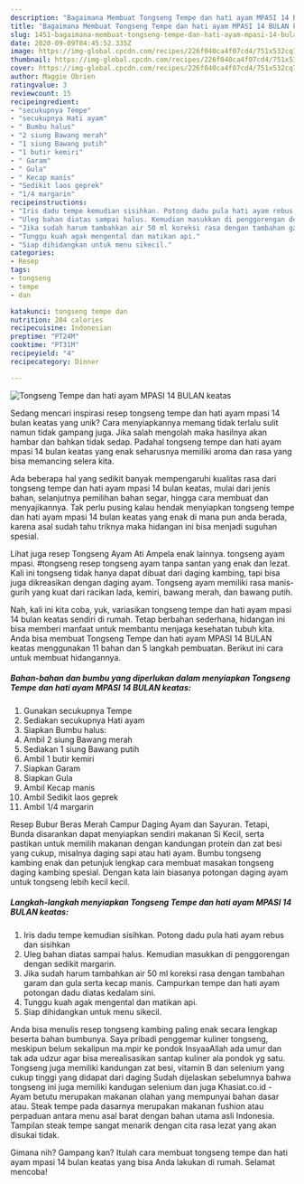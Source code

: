 ```yaml
---
description: "Bagaimana Membuat Tongseng Tempe dan hati ayam MPASI 14 BULAN keatas Anti Gagal"
title: "Bagaimana Membuat Tongseng Tempe dan hati ayam MPASI 14 BULAN keatas Anti Gagal"
slug: 1451-bagaimana-membuat-tongseng-tempe-dan-hati-ayam-mpasi-14-bulan-keatas-anti-gagal
date: 2020-09-09T04:45:52.335Z
image: https://img-global.cpcdn.com/recipes/226f040ca4f07cd4/751x532cq70/tongseng-tempe-dan-hati-ayam-mpasi-14-bulan-keatas-foto-resep-utama.jpg
thumbnail: https://img-global.cpcdn.com/recipes/226f040ca4f07cd4/751x532cq70/tongseng-tempe-dan-hati-ayam-mpasi-14-bulan-keatas-foto-resep-utama.jpg
cover: https://img-global.cpcdn.com/recipes/226f040ca4f07cd4/751x532cq70/tongseng-tempe-dan-hati-ayam-mpasi-14-bulan-keatas-foto-resep-utama.jpg
author: Maggie Obrien
ratingvalue: 3
reviewcount: 15
recipeingredient:
- "secukupnya Tempe"
- "secukupnya Hati ayam"
- " Bumbu halus"
- "2 siung Bawang merah"
- "1 siung Bawang putih"
- "1 butir kemiri"
- " Garam"
- " Gula"
- " Kecap manis"
- "Sedikit laos geprek"
- "1/4 margarin"
recipeinstructions:
- "Iris dadu tempe kemudian sisihkan. Potong dadu pula hati ayam rebus dan sisihkan"
- "Uleg bahan diatas sampai halus. Kemudian masukkan di penggorengan dengan sedikit margarin."
- "Jika sudah harum tambahkan air 50 ml koreksi rasa dengan tambahan garam dan gula serta kecap manis. Campurkan tempe dan hati ayam potongan dadu diatas kedalam sini."
- "Tunggu kuah agak mengental dan matikan api."
- "Siap dihidangkan untuk menu sikecil."
categories:
- Resep
tags:
- tongseng
- tempe
- dan

katakunci: tongseng tempe dan 
nutrition: 204 calories
recipecuisine: Indonesian
preptime: "PT24M"
cooktime: "PT31M"
recipeyield: "4"
recipecategory: Dinner

---
```



![Tongseng Tempe dan hati ayam MPASI 14 BULAN keatas](https://img-global.cpcdn.com/recipes/226f040ca4f07cd4/751x532cq70/tongseng-tempe-dan-hati-ayam-mpasi-14-bulan-keatas-foto-resep-utama.jpg)

Sedang mencari inspirasi resep tongseng tempe dan hati ayam mpasi 14 bulan keatas yang unik? Cara menyiapkannya memang tidak terlalu sulit namun tidak gampang juga. Jika salah mengolah maka hasilnya akan hambar dan bahkan tidak sedap. Padahal tongseng tempe dan hati ayam mpasi 14 bulan keatas yang enak seharusnya memiliki aroma dan rasa yang bisa memancing selera kita.

Ada beberapa hal yang sedikit banyak mempengaruhi kualitas rasa dari tongseng tempe dan hati ayam mpasi 14 bulan keatas, mulai dari jenis bahan, selanjutnya pemilihan bahan segar, hingga cara membuat dan menyajikannya. Tak perlu pusing kalau hendak menyiapkan tongseng tempe dan hati ayam mpasi 14 bulan keatas yang enak di mana pun anda berada, karena asal sudah tahu triknya maka hidangan ini bisa menjadi suguhan spesial.

Lihat juga resep Tongseng Ayam Ati Ampela enak lainnya. tongseng ayam mpasi. #tongseng resep tongseng ayam tanpa santan yang enak dan lezat. Kali ini tongseng tidak hanya dapat dibuat dari daging kambing, tapi bisa juga dikreasikan dengan daging ayam. Tongseng ayam memiliki rasa manis-gurih yang kuat dari racikan lada, kemiri, bawang merah, dan bawang putih.


Nah, kali ini kita coba, yuk, variasikan tongseng tempe dan hati ayam mpasi 14 bulan keatas sendiri di rumah. Tetap berbahan sederhana, hidangan ini bisa memberi manfaat untuk membantu menjaga kesehatan tubuh kita. Anda bisa membuat Tongseng Tempe dan hati ayam MPASI 14 BULAN keatas menggunakan 11 bahan dan 5 langkah pembuatan. Berikut ini cara untuk membuat hidangannya.

<!--inarticleads1-->

##### Bahan-bahan dan bumbu yang diperlukan dalam menyiapkan Tongseng Tempe dan hati ayam MPASI 14 BULAN keatas:

1. Gunakan secukupnya Tempe
1. Sediakan secukupnya Hati ayam
1. Siapkan  Bumbu halus:
1. Ambil 2 siung Bawang merah
1. Sediakan 1 siung Bawang putih
1. Ambil 1 butir kemiri
1. Siapkan  Garam
1. Siapkan  Gula
1. Ambil  Kecap manis
1. Ambil Sedikit laos geprek
1. Ambil 1/4 margarin


Resep Bubur Beras Merah Campur Daging Ayam dan Sayuran. Tetapi, Bunda disarankan dapat menyiapkan sendiri makanan Si Kecil, serta pastikan untuk memilih makanan dengan kandungan protein dan zat besi yang cukup, misalnya daging sapi atau hati ayam. Bumbu tongseng kambing enak dan petunjuk lengkap cara membuat masakan tongseng daging kambing spesial. Dengan kata lain biasanya potongan daging ayam untuk tongseng lebih kecil kecil. 

<!--inarticleads2-->

##### Langkah-langkah menyiapkan Tongseng Tempe dan hati ayam MPASI 14 BULAN keatas:

1. Iris dadu tempe kemudian sisihkan. Potong dadu pula hati ayam rebus dan sisihkan
1. Uleg bahan diatas sampai halus. Kemudian masukkan di penggorengan dengan sedikit margarin.
1. Jika sudah harum tambahkan air 50 ml koreksi rasa dengan tambahan garam dan gula serta kecap manis. Campurkan tempe dan hati ayam potongan dadu diatas kedalam sini.
1. Tunggu kuah agak mengental dan matikan api.
1. Siap dihidangkan untuk menu sikecil.


Anda bisa menulis resep tongseng kambing paling enak secara lengkap beserta bahan bumbunya. Saya pribadi penggemar kuliner tongseng, meskipun belum sekalipun ma.mpir ke pondok InsyaaAllah ada umur dan tak ada udzur agar bisa merealisasikan santap kuliner ala pondok yg satu. Tongseng juga memiliki kandungan zat besi, vitamin B dan selenium yang cukup tinggi yang didapat dari daging Sudah dijelaskan sebelumnya bahwa tongseng ini juga memiliki kandugan selenium dan juga Khasiat.co.id - Ayam betutu merupakan makanan olahan yang mempunyai bahan dasar atau. Steak tempe pada dasarnya merupakan makanan fushion atau perpaduan antara menu asal barat dengan bahan utama asli Indonesia. Tampilan steak tempe sangat menarik dengan cita rasa lezat yang akan disukai tidak. 

Gimana nih? Gampang kan? Itulah cara membuat tongseng tempe dan hati ayam mpasi 14 bulan keatas yang bisa Anda lakukan di rumah. Selamat mencoba!
